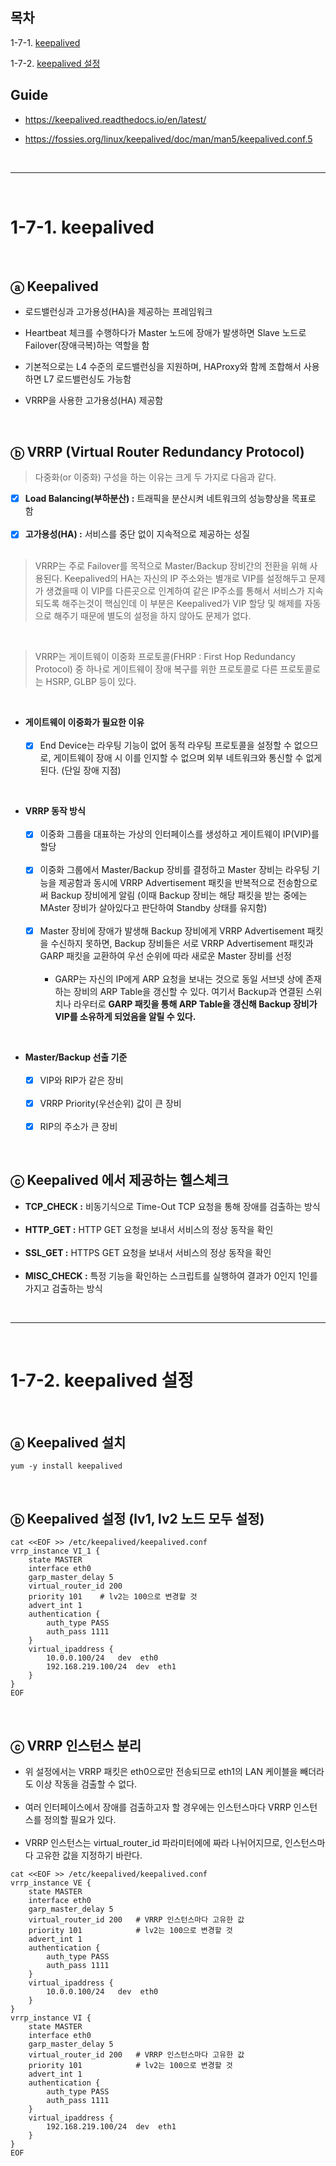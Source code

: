## 목차

1-7-1. [keepalived](#1-7-1-keepalived)

1-7-2. [keepalived 설정](#1-7-2-keepalived-설정)

## Guide

+ https://keepalived.readthedocs.io/en/latest/

+ https://fossies.org/linux/keepalived/doc/man/man5/keepalived.conf.5

<br>

---

<br>

# 1-7-1. keepalived

<br>

## ⓐ Keepalived

+ 로드밸런싱과 고가용성(HA)을 제공하는 프레임워크

+ Heartbeat 체크를 수행하다가 Master 노드에 장애가 발생하면 Slave 노드로 Failover(장애극복)하는 역할을 함

+ 기본적으로는 L4 수준의 로드밸런싱을 지원하며, HAProxy와 함께 조합해서 사용하면 L7 로드밸런싱도 가능함

+ VRRP을 사용한 고가용성(HA) 제공함

<br>

## ⓑ VRRP (Virtual Router Redundancy Protocol)

> 다중화(or 이중화) 구성을 하는 이유는 크게 두 가지로 다음과 같다.

- [x] **Load Balancing(부하분산) :** 트래픽을 분산시켜 네트워크의 성능향상을 목표로 함 <br><br>
- [x] **고가용성(HA) :** 서비스를 중단 없이 지속적으로 제공하는 성질 <br><br>

> VRRP는 주로 Failover를 목적으로 Master/Backup 장비간의 전환을 위해 사용된다. Keepalived의 HA는 자신의 IP 주소와는 별개로 VIP를 설정해두고 문제가 생겼을때 이 VIP를 다른곳으로 인계하여 같은 IP주소를 통해서 서비스가 지속되도록 해주는것이 핵심인데 이 부분은 Keepalived가 VIP 할당 및 해제를 자동으로 해주기 때문에 별도의 설정을 하지 않아도 문제가 없다.

<br>

> VRRP는 게이트웨이 이중화 프로토콜(FHRP : First Hop Redundancy Protocol) 중 하나로 게이트웨이 장애 복구를 위한 프로토콜로 다른 프로토콜로는 HSRP, GLBP 등이 있다.

<br>

+ **게이트웨이 이중화가 필요한 이유** <br><br>
    - [x] End Device는 라우팅 기능이 없어 동적 라우팅 프로토콜을 설정할 수 없으므로, 게이트웨이 장애 시 이를 인지할 수 없으며 외부 네트워크와 통신할 수 없게 된다. (단일 장애 지점)

<br>

+ **VRRP 동작 방식** <br><br>
    - [x] 이중화 그룹을 대표하는 가상의 인터페이스를 생성하고 게이트웨이 IP(VIP)를 할당 <br><br>
    - [x] 이중화 그룹에서 Master/Backup 장비를 결정하고 Master 장비는 라우팅 기능을 제공함과 동시에 VRRP Advertisement 패킷을 반복적으로 전송함으로써 Backup 장비에게 알림 (이때 Backup 장비는 해당 패킷을 받는 중에는 MAster 장비가 살아있다고 판단하여 Standby 상태를 유지함) <br><br>
    - [x] Master 장비에 장애가 발생해 Backup 장비에게 VRRP Advertisement 패킷을 수신하지 못하면, Backup 장비들은 서로 VRRP Advertisement 패킷과 GARP 패킷을 교환하여 우선 순위에 따라 새로운 Master 장비를 선정 <br><br>
       - GARP는 자신의 IP에게 ARP 요청을 보내는 것으로 동일 서브넷 상에 존재하는 장비의 ARP Table을 갱신할 수 있다. 여기서 Backup과 연결된 스위치나 라우터로 **GARP 패킷을 통해 ARP Table을 갱신해 Backup 장비가 VIP를 소유하게 되었음을 알릴 수 있다.**

<br>

+ **Master/Backup 선출 기준** <br><br>
    - [x] VIP와 RIP가 같은 장비 <br><br>
    - [x] VRRP Priority(우선순위) 값이 큰 장비 <br><br>
    - [x] RIP의 주소가 큰 장비

<br>

## ⓒ Keepalived 에서 제공하는 헬스체크

+ **TCP_CHECK :** 비동기식으로 Time-Out TCP 요청을 통해 장애를 검출하는 방식 <br><br>
+ **HTTP_GET :** HTTP GET 요청을 보내서 서비스의 정상 동작을 확인 <br><br>
+ **SSL_GET :** HTTPS GET 요청을 보내서 서비스의 정상 동작을 확인 <br><br>
+ **MISC_CHECK :** 특정 기능을 확인하는 스크립트를 실행하여 결과가 0인지 1인를 가지고 검출하는 방식

<br>

---

<br>

# 1-7-2. keepalived 설정

<br>

## ⓐ Keepalived 설치

```
yum -y install keepalived
```

<br>

## ⓑ Keepalived 설정 (lv1, lv2 노드 모두 설정)

```
cat <<EOF >> /etc/keepalived/keepalived.conf
vrrp_instance VI_1 {
    state MASTER
    interface eth0
    garp_master_delay 5
    virtual_router_id 200
    priority 101	# lv2는 100으로 변경할 것
    advert_int 1
    authentication {
        auth_type PASS
        auth_pass 1111
    }
    virtual_ipaddress {
        10.0.0.100/24	dev  eth0
        192.168.219.100/24	dev  eth1
    }
}
EOF
```

<br>

## ⓒ VRRP 인스턴스 분리

+ 위 설정에서는 VRRP 패킷은 eth0으로만 전송되므로 eth1의 LAN 케이블을 빼더라도 이상 작동을 검출할 수 없다. <br><br>
+ 여러 인터페이스에서 장애를 검출하고자 할 경우에는 인스턴스마다 VRRP 인스턴스를 정의할 필요가 있다. <br><br>
+ VRRP 인스턴스는 virtual_router_id 파라미터에에 짜라 나뉘어지므로, 인스턴스마다 고유한 값을 지정하기 바란다. 
```
cat <<EOF >> /etc/keepalived/keepalived.conf
vrrp_instance VE {
    state MASTER
    interface eth0
    garp_master_delay 5
    virtual_router_id 200	# VRRP 인스턴스마다 고유한 값
    priority 101		    # lv2는 100으로 변경할 것
    advert_int 1
    authentication {
        auth_type PASS
        auth_pass 1111
    }
    virtual_ipaddress {
        10.0.0.100/24	dev  eth0
    }
}
vrrp_instance VI {
    state MASTER
    interface eth0
    garp_master_delay 5
    virtual_router_id 200	# VRRP 인스턴스마다 고유한 값
    priority 101		    # lv2는 100으로 변경할 것
    advert_int 1
    authentication {
        auth_type PASS
        auth_pass 1111
    }
    virtual_ipaddress {
        192.168.219.100/24	dev  eth1
    }
}
EOF
```